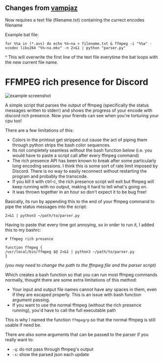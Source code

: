 ## Changes from [vampjaz](https://github.com/vampjaz/ffmpeg-rp) 

Now requires a text file (filename.txt) containing the currect encodes filename 

Example bat file:

```for %%a in (*.avs) do echo %%~na > filename.txt & ffmpeg -i "%%a" -vcodec libx264 "%%~na.mkv" -n 2>&1 | python "parser.py"```

^ This will overwrite the first line of the text file everytime the bat loops with the new current file name.


FFMPEG rich presence for Discord
===

![example screenshot](https://github.com/red-green/ffmpeg-rp/raw/master/example.png)

A simple script that parses the output of ffmpeg (specifically the status messages written to stderr) and shows the progress of your encode with discord rich presence. Now your friends can see when you're torturing your cpu too!

There are a few limitations of this:

- Colors in the printout get stripped out cause the act of piping them through python strips the bash color sequences.
- Its not completely seamless without the bash function below (i.e. you would have to paste a script call after every ffmpeg command)
- The rich presence API has been known to break after some particularly long encoding sessions. I think this is some sort of rate limit imposed by Discord. There is no way to easily reconnect without restarting the program and probably the transcode.
- If you kill it with ctrl-c, the rich presence script will exit but ffmpeg will keep running with no output, making it hard to tell what's going on.
- It was thrown together in an hour so don't expect it to be bug free!

Basically, its run by appending this to the end of your ffmpeg command to pipe the status messages into the script:

```shell
2>&1 | python3 ~/path/to/parser.py
```

Having to paste that every time got annoying, so in order to run it, I added this to my bashrc:

```shell
# ffmpeg rich presence

function ffmpeg {
/usr/local/bin/ffmpeg $@ 2>&1 | python3 ~/path/to/parser.py
}
```
*(you may need to change the path to the ffmpeg file and the parser script)*

Which creates a bash function so that you can run most ffmpeg commands normally, thought there are some extra limitations of this method:
- Your input and output file names cannot have any spaces in them, even if they are escaped properly. This is an issue with bash function argument passing.
- If you want to use the normal ffmpeg (without the rich presence running), you'd have to call the full executable path

This is why I named the function `ffmpegrp` so that the normal ffmpeg is still usable if need be.

There are also some arguments that can be passed to the parser if you really want to:

- `-q`: do not pass through ffmpeg's output
- `-s`: show the parsed json each update
